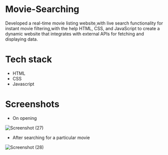 # Movie-Searching 

Developed a real-time movie listing website,with live search functionality for instant movie filtering,with the help HTML, CSS, and JavaScript to create a dynamic website that integrates with external APIs for fetching and displaying data.

# Tech stack 
+ HTML
+ CSS
+ Javascript

 # Screenshots
 + On opening
   
 ![Screenshot (27)](https://github.com/Arnav628/Movie-searching/assets/135796735/fb7bb2a6-7022-46d6-b05f-dc48c65509d1)
 
+ After searching for a particular movie
  
![Screenshot (28)](https://github.com/Arnav628/Movie-searching/assets/135796735/1244d0a7-e584-4b9c-89ad-b3dbd1f6957a)
